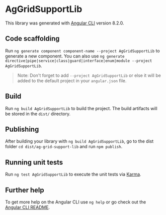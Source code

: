 # AgGridSupportLib

This library was generated with [Angular CLI](https://github.com/angular/angular-cli) version 8.2.0.

## Code scaffolding

Run `ng generate component component-name --project AgGridSupportLib` to generate a new component. You can also use `ng generate directive|pipe|service|class|guard|interface|enum|module --project AgGridSupportLib`.
> Note: Don't forget to add `--project AgGridSupportLib` or else it will be added to the default project in your `angular.json` file. 

## Build

Run `ng build AgGridSupportLib` to build the project. The build artifacts will be stored in the `dist/` directory.

## Publishing

After building your library with `ng build AgGridSupportLib`, go to the dist folder `cd dist/ag-grid-support-lib` and run `npm publish`.

## Running unit tests

Run `ng test AgGridSupportLib` to execute the unit tests via [Karma](https://karma-runner.github.io).

## Further help

To get more help on the Angular CLI use `ng help` or go check out the [Angular CLI README](https://github.com/angular/angular-cli/blob/master/README.md).
